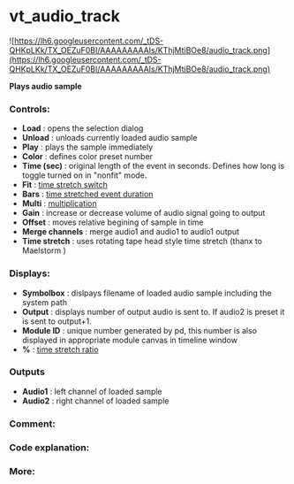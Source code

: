 # vt\_audio\_track #
![https://lh6.googleusercontent.com/_tDS-QHKpLKk/TX_OEZuF0BI/AAAAAAAAAIs/KThjMtiBOe8/audio_track.png](https://lh6.googleusercontent.com/_tDS-QHKpLKk/TX_OEZuF0BI/AAAAAAAAAIs/KThjMtiBOe8/audio_track.png)

**Plays audio sample**

### Controls: ###
  * **Load** : opens the selection dialog
  * **Unload** : unloads currently loaded audio sample
  * **Play** : plays the sample immediately
  * **Color** : defines color preset number
  * **Time (sec)** : original length of the event in seconds. Defines how long is toggle turned on in "nonfit" mode.
  * **Fit** : [time stretch switch](ManualModuleProgram.md)
  * **Bars** : [time stretched event duration](ManualModuleProgram.md)
  * **Multi** : [multiplication](ManualModuleProgram.md)
  * **Gain** : increase or decrease volume of audio signal going to output
  * **Offset** : moves relative begining of sample in time
  * **Merge channels** : merge audio1 and audio1 to audio1 output
  * **Time stretch** : uses rotating tape head style time stretch (thanx to Maelstorm )

### Displays: ###
  * **Symbolbox** : dislpays filename of loaded audio sample including the system path
  * **Output** : displays number of output audio is sent to. If audio2 is preset it is sent to output+1.
  * **Module ID** : unique number generated by pd, this number is also displayed in appropriate module canvas in timeline window
  * **%** : [time stretch ratio](ManualModuleProgram.md)

### Outputs ###
  * **Audio1** : left channel of loaded sample
  * **Audio2** : right channel of loaded sample

### Comment: ###

### Code explanation: ###

### More: ###